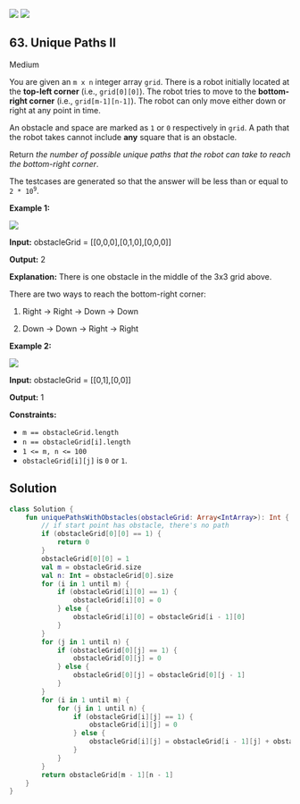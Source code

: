 [![](https://img.shields.io/github/stars/LeetCode-Top-Interview-150/LeetCode-Top-Interview-150?label=Stars&style=flat-square)](https://github.com/LeetCode-Top-Interview-150/LeetCode-Top-Interview-150)
[![](https://img.shields.io/github/forks/LeetCode-Top-Interview-150/LeetCode-Top-Interview-150?label=Fork%20me%20on%20GitHub%20&style=flat-square)](https://github.com/LeetCode-Top-Interview-150/LeetCode-Top-Interview-150/fork)

## 63\. Unique Paths II

Medium

You are given an `m x n` integer array `grid`. There is a robot initially located at the **top-left corner** (i.e., `grid[0][0]`). The robot tries to move to the **bottom-right corner** (i.e., `grid[m-1][n-1]`). The robot can only move either down or right at any point in time.

An obstacle and space are marked as `1` or `0` respectively in `grid`. A path that the robot takes cannot include **any** square that is an obstacle.

Return _the number of possible unique paths that the robot can take to reach the bottom-right corner_.

The testcases are generated so that the answer will be less than or equal to <code>2 * 10<sup>9</sup></code>.

**Example 1:**

![](https://assets.leetcode.com/uploads/2020/11/04/robot1.jpg)

**Input:** obstacleGrid = \[\[0,0,0],[0,1,0],[0,0,0]]

**Output:** 2

**Explanation:** There is one obstacle in the middle of the 3x3 grid above. 

There are two ways to reach the bottom-right corner: 

1. Right -> Right -> Down -> Down 

2. Down -> Down -> Right -> Right

**Example 2:**

![](https://assets.leetcode.com/uploads/2020/11/04/robot2.jpg)

**Input:** obstacleGrid = \[\[0,1],[0,0]]

**Output:** 1

**Constraints:**

*   `m == obstacleGrid.length`
*   `n == obstacleGrid[i].length`
*   `1 <= m, n <= 100`
*   `obstacleGrid[i][j]` is `0` or `1`.

## Solution

```kotlin
class Solution {
    fun uniquePathsWithObstacles(obstacleGrid: Array<IntArray>): Int {
        // if start point has obstacle, there's no path
        if (obstacleGrid[0][0] == 1) {
            return 0
        }
        obstacleGrid[0][0] = 1
        val m = obstacleGrid.size
        val n: Int = obstacleGrid[0].size
        for (i in 1 until m) {
            if (obstacleGrid[i][0] == 1) {
                obstacleGrid[i][0] = 0
            } else {
                obstacleGrid[i][0] = obstacleGrid[i - 1][0]
            }
        }
        for (j in 1 until n) {
            if (obstacleGrid[0][j] == 1) {
                obstacleGrid[0][j] = 0
            } else {
                obstacleGrid[0][j] = obstacleGrid[0][j - 1]
            }
        }
        for (i in 1 until m) {
            for (j in 1 until n) {
                if (obstacleGrid[i][j] == 1) {
                    obstacleGrid[i][j] = 0
                } else {
                    obstacleGrid[i][j] = obstacleGrid[i - 1][j] + obstacleGrid[i][j - 1]
                }
            }
        }
        return obstacleGrid[m - 1][n - 1]
    }
}
```